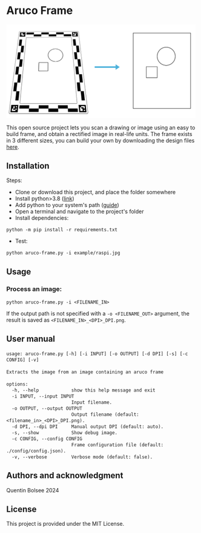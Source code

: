 # Aruco Frame

 <img src="./docs/explainer.png" width="500"/>

This open source project lets you scan a drawing or image using an easy to build frame, and obtain a rectified image in real-life units. The frame exists in 3 different sizes, you can build your own by downloading the design files [here](./design).

## Installation

Steps:
- Clone or download this project, and place the folder somewhere
- Install python>3.8 ([link](https://www.python.org/downloads/))
- Add python to your system's path ([guide](https://realpython.com/add-python-to-path/))
- Open a terminal and navigate to the project's folder
- Install dependencies:

```
python -m pip install -r requirements.txt
```

- Test:

```
python aruco-frame.py -i example/raspi.jpg
```

## Usage

### Process an image:

```
python aruco-frame.py -i <FILENAME_IN>
```

If the output path is not specified with a `-o <FILENAME_OUT>` argument, the result is saved as `<FILENAME_IN>_<DPI>_DPI.png`.

## User manual

```
usage: aruco-frame.py [-h] [-i INPUT] [-o OUTPUT] [-d DPI] [-s] [-c CONFIG] [-v]

Extracts the image from an image containing an aruco frame

options:
  -h, --help            show this help message and exit
  -i INPUT, --input INPUT
                        Input filename.
  -o OUTPUT, --output OUTPUT
                        Output filename (default: <filename_in>_<DPI>_DPI.png).
  -d DPI, --dpi DPI     Manual output DPI (default: auto).
  -s, --show            Show debug image.
  -c CONFIG, --config CONFIG
                        Frame configuration file (default: ./config/config.json).
  -v, --verbose         Verbose mode (default: false).
```

## Authors and acknowledgment

Quentin Bolsee 2024

## License

This project is provided under the MIT License.
